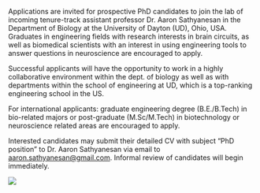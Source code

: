Applications are invited for prospective PhD candidates to join the lab of incoming tenure-track assistant professor Dr. Aaron Sathyanesan in the Department of Biology at the University of Dayton (UD), Ohio, USA. Graduates in engineering fields with research interests in brain circuits, as well as biomedical scientists with an interest in using engineering tools to answer questions in neuroscience are encouraged to apply.

Successful applicants will have the opportunity to work in a highly collaborative environment within the dept. of biology as well as with departments within the school of engineering at UD, which is a top-ranking engineering school in the US.

For international applicants: graduate engineering degree (B.E./B.Tech) in bio-related majors or post-graduate (M.Sc/M.Tech) in biotechnology or neuroscience related areas are encouraged to apply.

Interested candidates may submit their detailed CV with subject “PhD position” to Dr. Aaron Sathyanesan via email to aaron.sathyanesan@gmail.com. Informal review of candidates will begin immediately.

<p> <img src="https://d33wubrfki0l68.cloudfront.net/2dfbde177b02ab1c219fa6c376baff1b99668e4e/e9a67/static/3d0c895d3ff741bc8bfe27ba56de4167/cc918/immaculate-conception-chapel-dayton_lbtdn9.max-2880x1800.jpg" /> </p>